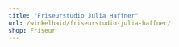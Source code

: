 ```yaml
---
title: "Friseurstudio Julia Haffner"
url: /winkelhaid/friseurstudio-julia-haffner/
shop: Friseur
---
```

